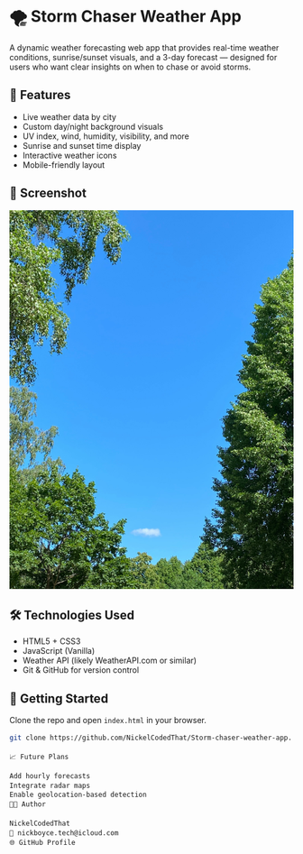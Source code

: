 # 🌪️ Storm Chaser Weather App

A dynamic weather forecasting web app that provides real-time weather conditions, sunrise/sunset visuals, and a 3-day forecast — designed for users who want clear insights on when to chase or avoid storms.

## 🔧 Features

- Live weather data by city
- Custom day/night background visuals
- UV index, wind, humidity, visibility, and more
- Sunrise and sunset time display
- Interactive weather icons
- Mobile-friendly layout

## 📸 Screenshot

![App Screenshot](images/day/clear.jpg)

## 🛠️ Technologies Used

- HTML5 + CSS3
- JavaScript (Vanilla)
- Weather API (likely WeatherAPI.com or similar)
- Git & GitHub for version control

## 🚀 Getting Started

Clone the repo and open `index.html` in your browser.

```bash
git clone https://github.com/NickelCodedThat/Storm-chaser-weather-app.

📈 Future Plans

Add hourly forecasts
Integrate radar maps
Enable geolocation-based detection
🧑‍💻 Author

NickelCodedThat
📧 nickboyce.tech@icloud.com
🌐 GitHub Profile
